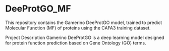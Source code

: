 # DeeProtGO_MF

This repository contains the Gamerino DeeProtGO model, trained to predict Molecular Function (MF) of proteins using the CAFA3 training dataset.

Project Description
Gamerino DeeProtGO is a deep learning model designed for protein function prediction based on Gene Ontology (GO) terms.
